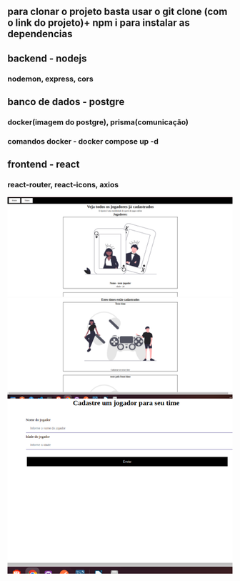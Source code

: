 ## para clonar o projeto basta usar o git clone (com o link do projeto)+ npm i para instalar as dependencias

## backend - nodejs
### nodemon, express, cors

## banco de dados - postgre
### docker(imagem do postgre), prisma(comunicação)
### comandos docker - docker compose up -d
## frontend - react

### react-router, react-icons, axios

<img src='./telaj.png'/>
<br/>
<img src='./time.png'/>
<br/>
<img src='./form.png'/>

